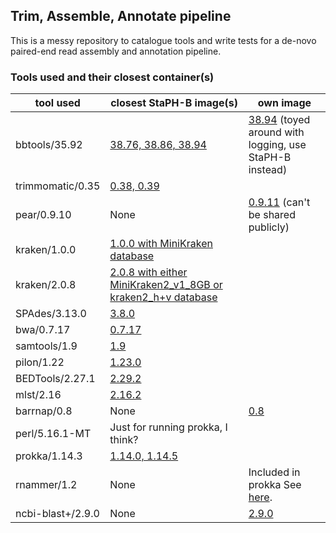 ## Trim, Assemble, Annotate pipeline

This is a messy repository to catalogue tools and write tests for a de-novo paired-end read assembly and annotation pipeline.

### Tools used and their closest container(s)
| tool used    | closest StaPH-B image(s) | own image                                                                                                                                         |
|--------------|--------------------------|---------------------------------------------------------------------------------------------------------------------------------------------------|
| bbtools/35.92 |[38.76, 38.86, 38.94](https://github.com/StaPH-B/docker-builds/tree/226c73210e9e711d4e6d6519fe799e5313a6d32d/bbtools)| [38.94](https://github.com/SarahNadeau/bioinf-containers/tree/master/trim_asm_annot/remove_phix) (toyed around with logging, use StaPH-B instead) |
| trimmomatic/0.35 |[0.38, 0.39](https://github.com/StaPH-B/docker-builds/tree/226c73210e9e711d4e6d6519fe799e5313a6d32d/trimmomatic) |                                                                                                                                                   |
| pear/0.9.10 |None| [0.9.11](https://github.com/SarahNadeau/bioinf-containers-secret) (can't be shared publicly)                                                      
| kraken/1.0.0 |[1.0.0 with MiniKraken database](https://github.com/StaPH-B/docker-builds/tree/master/kraken) |                                                                                                                                                   |
| kraken/2.0.8 |[2.0.8 with either MiniKraken2_v1_8GB or kraken2_h+v database](https://github.com/StaPH-B/docker-builds/tree/master/kraken2) |                                                                                                                                                   |
| SPAdes/3.13.0 |[3.8.0](https://github.com/StaPH-B/docker-builds/tree/master/spades) |                                                                                                                                                   |
| bwa/0.7.17 |[0.7.17](https://github.com/StaPH-B/docker-builds/tree/master/bwa/0.7.17) |                                                                                                                                                   |
| samtools/1.9 |[1.9](https://github.com/StaPH-B/docker-builds/tree/master/samtools) |                                                                                                                                                   |
| pilon/1.22 |[1.23.0](https://github.com/StaPH-B/docker-builds/tree/master/pilon/1.23.0) |                                                                                                                                                   |
| BEDTools/2.27.1 |[2.29.2](https://github.com/StaPH-B/docker-builds/tree/master/bedtools) |                                                                                                                                                   |
| mlst/2.16 |[2.16.2](https://github.com/StaPH-B/docker-builds/tree/master/mlst) |                                                                                                                                                   |
| barrnap/0.8 |None | [0.8](https://github.com/SarahNadeau/bioinf-containers/tree/master/barrnap/0.8)                                                                   |
| perl/5.16.1-MT |Just for running prokka, I think? |                                                                                                                                                   |
| prokka/1.14.3 |[1.14.0, 1.14.5](https://github.com/StaPH-B/docker-builds/tree/master/prokka) |                                                                                                                                                   |
| rnammer/1.2 |None | Included in prokka See [here](https://stab.st-andrews.ac.uk/wiki/index.php?title=Rnammer&action=pdfbook&format=single).                           |
| ncbi-blast+/2.9.0 |None | [2.9.0](https://github.com/SarahNadeau/bioinf-containers/tree/master/ncbi_blast%2B/2.9.0)                                                                                                                                         |
